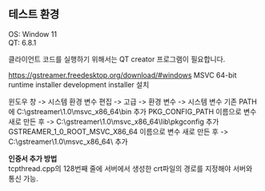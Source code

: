 ## 테스트 환경
OS: Window 11  
QT: 6.8.1  

클라이언트 코드를 실행하기 위해서는 QT creator 프로그램이 필요합니다. 

https://gstreamer.freedesktop.org/download/#windows MSVC 64-bit runtime installer development installer 설치

윈도우 창 -> 시스템 환경 변수 편집 -> 고급 -> 환경 변수 -> 시스템 변수 
기존 PATH에 C:\gstreamer\1.0\msvc_x86_64\bin 추가
PKG_CONFIG_PATH 이름으로 변수 새로 만든 후 -> C:\gstreamer\1.0\msvc_x86_64\lib\pkgconfig 추가
GSTREAMER_1_0_ROOT_MSVC_X86_64 이름으로 변수 새로 만든 후 -> C:\gstreamer\1.0\msvc_x86_64\ 추가

**인증서 추가 방법**  
tcpthread.cpp의 128번째 줄에 서버에서 생성한 crt파일의 경로를 지정해야 서버와 통신 가능.
